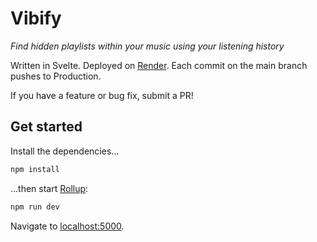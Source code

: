 # Vibify

*Find hidden playlists within your music using your listening history*

Written in Svelte. Deployed on [Render](render.com). Each commit on the main branch pushes to Production.

If you have a feature or bug fix, submit a PR!

## Get started

Install the dependencies...

```bash
npm install
```

...then start [Rollup](https://rollupjs.org):

```bash
npm run dev
```

Navigate to [localhost:5000](http://127.0.0.1:5000). 
